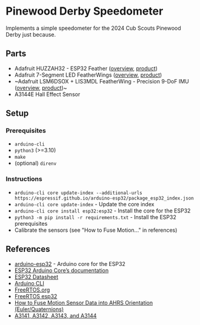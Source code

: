 # Pinewood Derby Speedometer

Implements a simple speedometer for the 2024 Cub Scouts Pinewood Derby just because.

## Parts

- Adafruit HUZZAH32 - ESP32 Feather ([overview](https://learn.adafruit.com/adafruit-huzzah32-esp32-feather/overview), [product](https://www.adafruit.com/product/3405))
- Adafruit 7-Segment LED FeatherWings ([overview](https://learn.adafruit.com/adafruit-7-segment-led-featherwings/), [product](https://www.adafruit.com/product/3108))
- ~Adafruit LSM6DSOX + LIS3MDL FeatherWing - Precision 9-DoF IMU ([overview](https://learn.adafruit.com/st-9-dof-combo), [product](https://www.adafruit.com/product/4565))~
- A3144E Hall Effect Sensor

## Setup

### Prerequisites

- `arduino-cli`
- `python3` (>=3.10)
- `make`
- (optional) `direnv`

### Instructions

- `arduino-cli core update-index --additional-urls https://espressif.github.io/arduino-esp32/package_esp32_index.json`
- `arduino-cli core update-index` - Update the core index
- `arduino-cli core install esp32:esp32` - Install the core for the ESP32
- `python3 -m pip install -r requirements.txt` - Install the ESP32 prerequisites
- Calibrate the sensors (see "How to Fuse Motion..." in references)

## References

 - [arduino-esp32](https://github.com/espressif/arduino-esp32) - Arduino core for the ESP32
 - [ESP32 Arduino Core’s documentation](https://docs.espressif.com/projects/arduino-esp32/en/latest/index.html)
 - [ESP32 Datasheet](https://www.espressif.com/sites/default/files/documentation/esp32_datasheet_en.pdf)
 - [Arduino CLI](https://arduino.github.io/arduino-cli/)
 - [FreeRTOS.org](https://www.freertos.org/implementation/a00002.html)
 - [FreeRTOS esp32](https://docs.espressif.com/projects/esp-idf/en/latest/esp32/api-reference/system/freertos_idf.html)
 - [How to Fuse Motion Sensor Data into AHRS Orientation (Euler/Quaternions)](https://learn.adafruit.com/how-to-fuse-motion-sensor-data-into-ahrs-orientation-euler-quaternions)
 - [A3141, A3142, A3143, and A3144](https://www.allegromicro.com/~/media/Files/Datasheets/A3141-2-3-4-Datasheet.ashx)
